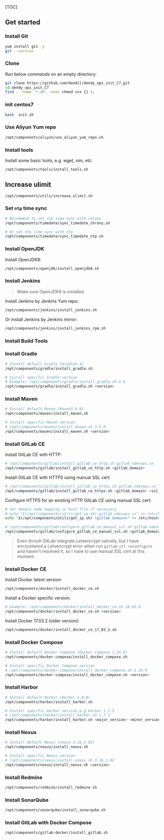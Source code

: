 [TOC]



## Get started

### Install Git

```bash
yum install git -y
git --version
```

### Clone 

Run below commands on an empty directory:
```bash
git clone https://github.com/dendil/dendy_ops_init_C7.git
cd dendy_ops_init_C7
find . -name '*.sh' -exec chmod u+x {} \;
```



### init centos7
```bash
bash  init.sh
```



### Use Aliyun Yum repo

```bash
/opt/components/aliyun/use_aliyun_yum_repo.sh
```



### Install tools

Install some basic tools, e.g. wget, vim, etc.

```bash
/opt/components/tools/install_tools.sh
```

## Increase ulimit

```bash
/opt/components/utils/increase_ulimit.sh
```



### Set `ntp` time sync

```bash
# Recommend to set ntp time sync with chrony
/opt/components/timedate/sync_timedate_chrony.sh

# Or set ntp time sync with ntp
/opt/components/timedate/sync_timedate_ntp.sh
```



### Install OpenJDK

Install OpenJDK8:

```bash
/opt/components/openjdk/install_openjdk8.sh
```

### Install Jenkins

> Make sure OpenJDK8 is installed

Install Jenkins by Jenkins Yum repo:

```bash
/opt/components/jenkins/install_jenkins.sh
```



Or install Jenkins by Jenkins mirror:

```bash
/opt/components/jenkins/install_jenkins_rpm.sh
```



### Install Build Tools

### Install Gradle

```bash
# Install default Gradle (Gradle5.4)
/opt/components/gradle/install_gradle.sh

# Install specific Gradle version
# Example: /opt/components/gradle/install_gradle.sh 4.6
/opt/components/gradle/install_gradle.sh <version>
```



### Install Maven

```bash
# Install default Maven (Maven3.6.0)
/opt/components/maven/install_maven.sh

# Install specific Maven version
# /opt/components/maven/install_maven.sh 3.5.0
/opt/components/maven/install_maven.sh <version>
```



### Install GitLab CE

Install GitLab CE with HTTP:

```bash
# /opt/components/gitlab/install_gitlab_ce_http.sh gitlab.xdevops.cn
/opt/components/gitlab/install_gitlab_ce_http.sh <gitlab_domain>
```



Install GitLab CE with HTTPS using manual SSL cert:

```bash
# /opt/components/gitlab/install_gitlab_ce_https.sh gitlab.xdevops.cn "/C=CN/ST=Guangdong/L=Guangzhou/O=xdevops/OU=xdevops/CN=gitlab.xdevops.cn"
/opt/components/gitlab/install_gitlab_ce_https.sh <gitlab_domain> <ssl_cert_subj>
```



Configure HTTPS for an existing HTTP GitLab CE using manual SSL cert:

```bash
# Set domain name mapping in host file if necessary
# echo "$(/opt/components/utils/get_ip.sh) gitlab.xdevops.cn" >> /etc/hosts
echo "$(/opt/components/utils/get_ip.sh) <gitlab_domain>" >> /etc/hosts

# /opt/components/gitlab/configure_gitlab_ce_manual_ssl.sh gitlab.xdevops.cn "/C=CN/ST=Guangdong/L=Guangzhou/O=xdevops/OU=xdevops/CN=gitlab.xdevops.cn"
/opt/components/gitlab/configure_gitlab_ce_manual_ssl.sh <gitlab_domain> <ssl_cert_subj>
```



> Even throuh GitLab integrate Letsencrypt natively, but I have encountered a Letsencrypt error when run `gitlab-ctl reconfigure` and haven't resolved it, so I have to use manual SSL cert at this moment.



### Install Docker CE

Install Docker latest version:

```bash
/opt/components/docker/install_docker_ce.sh
```

Install a Docker specific version:

```bash
# Example: /opt/components/docker/install_docker_ce.sh 18.03.0
/opt/components/docker/install_docker_ce.sh <version>
```

Install Docker 17.03.2 (older version):

```bash
/opt/components/docker/install_docker_ce_17_03_2.sh
```



### Install Docker Compose

```bash
# Install default Docker Compose (Docker Compose 1.24.0)
/opt/components/docker-compose/install_docker_compose.sh

# Install specific Docker Compose version
# /opt/components/docker-compose/install_docker_compose.sh 1.24.0
/opt/components/docker-compose/install_docker_compose.sh <version>
```



### Install Harbor

```bash
# Install default Harbor (Harbor 1.8.0)
/opt/components/harbor/install_harbor.sh

# Install specific Harbor version,e.g Harbor 1.7.5
# /opt/components/harbor/install_harbor.sh 1.7 5
/opt/components/harbor/install_harbor.sh <major_version> <minor_version>
```



### Install Nexus

```bash
# Install default Nexus (nexus-3.16.1-02)
/opt/components/nexus/install_nexus.sh

# Install specific Nexus version
# /opt/components/nexus/install_nexus.sh 3.16.1-02
/opt/components/nexus/install_nexus.sh <version>
```



### Install Redmine

```bash
/opt/components/redmine/install_redmine.sh
```



### Install SonarQube

```bash
/opt/components/sonarqube/install_sonarqube.sh
```

### Install GitLab with Docker Compose

```bash
/opt/components/gitlab-docker/install_gitlab.sh
```


